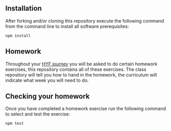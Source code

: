 ## Installation

After forking and/or cloning this repository execute the following command from the command line to install all software prerequisites:

```
npm install
```

## Homework

Throughout your [HYF journey](https://github.com/HackYourFuture/curriculum) you will be asked to do certain homework exercises, this repository contains all of these exercises. The class repository will tell you how to hand in the homework, the curriculum will indicate what week you will need to do.

## Checking your homework

Once you have completed a homework exercise run the following command to select and test the exercise:

```
npm test
```
